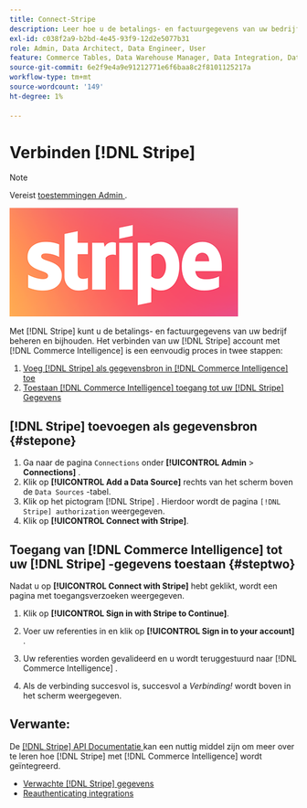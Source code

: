 ```yaml
---
title: Connect-Stripe
description: Leer hoe u de betalings- en factuurgegevens van uw bedrijf beheert en bijhoudt.
exl-id: c038f2a9-b2bd-4e45-93f9-12d2e5077b31
role: Admin, Data Architect, Data Engineer, User
feature: Commerce Tables, Data Warehouse Manager, Data Integration, Data Import/Export
source-git-commit: 6e2f9e4a9e91212771e6f6baa8c2f8101125217a
workflow-type: tm+mt
source-wordcount: '149'
ht-degree: 1%

---
```


# Verbinden [!DNL Stripe]

>[!NOTE]
>
>Vereist [ toestemmingen Admin ](../../../administrator/user-management/user-management.md).

![](../../../assets/stripe-logo.png)

Met [!DNL Stripe] kunt u de betalings- en factuurgegevens van uw bedrijf beheren en bijhouden. Het verbinden van uw [!DNL Stripe] account met [!DNL Commerce Intelligence] is een eenvoudig proces in twee stappen:

1. [Voeg  [!DNL Stripe]  als gegevensbron in  [!DNL Commerce Intelligence] toe](#stepone)
1. [Toestaan  [!DNL Commerce Intelligence]  toegang tot uw  [!DNL Stripe]  Gegevens](#steptwo)

## [!DNL Stripe] toevoegen als gegevensbron {#stepone}

1. Ga naar de pagina `Connections` onder **[!UICONTROL Admin** > **Connections]** .
1. Klik op **[!UICONTROL Add a Data Source]** rechts van het scherm boven de `Data Sources` -tabel.
1. Klik op het pictogram [!DNL Stripe] . Hierdoor wordt de pagina `[!DNL Stripe] authorization` weergegeven.
1. Klik op **[!UICONTROL Connect with Stripe]**.

## Toegang van [!DNL Commerce Intelligence] tot uw [!DNL Stripe] -gegevens toestaan {#steptwo}

Nadat u op **[!UICONTROL Connect with Stripe]** hebt geklikt, wordt een pagina met toegangsverzoeken weergegeven.

1. Klik op **[!UICONTROL Sign in with Stripe to Continue]**.

1. Voer uw referenties in en klik op **[!UICONTROL Sign in to your account]** .

1. Uw referenties worden gevalideerd en u wordt teruggestuurd naar [!DNL Commerce Intelligence] .

1. Als de verbinding succesvol is, succesvol a *Verbinding!* wordt boven in het scherm weergegeven.

## Verwante:

De [[!DNL Stripe]  API Documentatie ](https://stripe.com/docs/api) kan een nuttig middel zijn om meer over te leren hoe [!DNL Stripe] met [!DNL Commerce Intelligence] wordt geïntegreerd.

* [Verwachte  [!DNL Stripe]  gegevens](../integrations/stripe-data.md)
* [ Reauthenticating integrations ](https://experienceleague.adobe.com/docs/commerce-knowledge-base/kb/how-to/mbi-reauthenticating-integrations.html)
